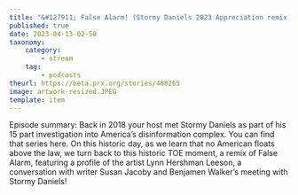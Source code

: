 ```yaml
---
title: "&#127911; False Alarm! (Stormy Daniels 2023 Appreciation remix)"
published: true
date: 2023-04-13-02-58
taxonomy:
    category:
        - stream
    tag:
        - podcasts
theurl: https://beta.prx.org/stories/468265
image: artwork-resized.JPEG
template: item
---
```


Episode summary: Back in 2018 your host met Stormy Daniels as part of his 15 part investigation into America&rsquo;s disinformation complex. You can find that series here. On this historic day, as we learn that no American floats above the law, we turn back to this historic TOE moment, a remix of False Alarm, featuring a profile of the artist Lynn Hershman Leeson, a conversation with writer Susan Jacoby and Benjamen Walker&rsquo;s meeting with Stormy Daniels!
